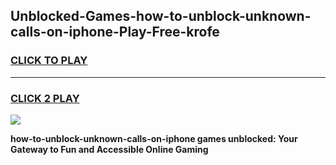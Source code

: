 
## Unblocked-Games-how-to-unblock-unknown-calls-on-iphone-Play-Free-krofe
<h3>
<a href="https://premium76.site?title=how-to-unblock-unknown-calls-on-iphone&ref=20M">CLICK TO PLAY</a></h3>
<hr>

<h3>
<a href="https://premium76.site?title=how-to-unblock-unknown-calls-on-iphone&ref=20M">CLICK 2 PLAY</a>
  
</h3>

<a href="https://premium76.site?title=how-to-unblock-unknown-calls-on-iphone&ref=19M"><img src="https://clearcache.store/games.png"></a>


**how-to-unblock-unknown-calls-on-iphone games unblocked: Your Gateway to Fun and Accessible Online Gaming**
